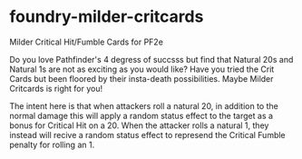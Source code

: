 # foundry-milder-critcards
Milder Critical Hit/Fumble Cards for PF2e

Do you love Pathfinder's 4 degress of succsss but find that Natural 20s and Natural 1s are not as exciting as you would like?  Have you tried the Crit Cards but been floored by their insta-death possibilities.  Maybe Milder Critcards is right for you!

The intent here is that when attackers roll a natural 20, in addition to the normal damage this will apply a random status effect to the target as a bonus for Critical Hit on a 20. When the attacker rolls a natural 1, they instead will recive a random status effect to represend the Critical Fumble penalty for rolling an 1.  


